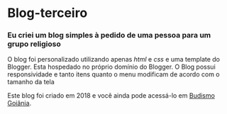 # Blog-terceiro
### Eu criei um blog simples à pedido de uma pessoa para um grupo religioso


O blog foi personalizado utilizando apenas _html_ e _css_ e uma template do Blogger.
Esta hospedado no próprio domínio do Blogger.
O Blog possui responsividade e tanto itens quanto o menu modificam de acordo com o tamanho da tela


Este blog foi criado em 2018 e você ainda pode acessá-lo em [Budismo Goiânia](https://budismogoias.blogspot.com/p/inicio.html).
